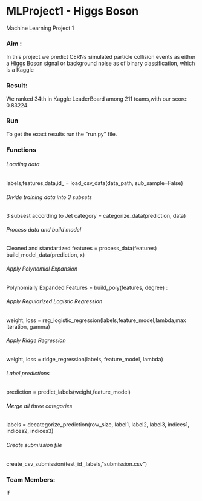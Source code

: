 # MLProject1 - Higgs Boson
Machine Learning Project 1


### Aim :
In this project we predict CERNs simulated particle collision events as either a Higgs Boson signal or background noise as of binary classification, which is a Kaggle 


### Result:
We ranked 34th in Kaggle LeaderBoard among 211 teams,with our score: 0.83224.


### Run
To get the exact results run the "run.py" file.

### Functions

###### Loading data
labels,features,data,id_ = load_csv_data(data_path, sub_sample=False)

###### Divide training data into 3 subsets
3 subsest according to Jet category = categorize_data(prediction, data)

###### Process data and build model
Cleaned and standartized features = process_data(features) 
build_model_data(prediction, x) 

###### Apply Polynomial Expansion 
Polynomially Expanded Features =  build_poly(features, degree) : 


###### Apply Regularized Logistic Regression

weight, loss = reg_logistic_regression(labels,feature_model,lambda,max iteration, gamma)

###### Apply Ridge Regression
weight, loss = ridge_regression(labels, feature_model, lambda)

###### Label predictions
prediction = predict_labels(weight,feature_model)

###### Merge all three categories
labels = decategorize_prediction(row_size, label1, label2, label3, indices1, indices2, indices3)

###### Create submission file
create_csv_submission(test_id_,labels,"submission.csv")

### Team Members:
If 


